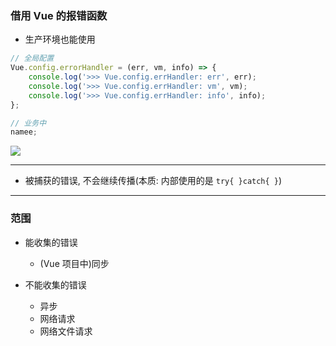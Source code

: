 ### 借用 Vue 的报错函数

- 生产环境也能使用

```js
// 全局配置
Vue.config.errorHandler = (err, vm, info) => {
	console.log('>>> Vue.config.errHandler: err', err);
	console.log('>>> Vue.config.errHandler: vm', vm);
	console.log('>>> Vue.config.errHandler: info', info);
};

// 业务中
namee;
```

![](https://tva1.sinaimg.cn/large/006tNbRwly1g9ydmjfn8xj316q0bmjs9.jpg)

---

- 被捕获的错误, 不会继续传播(本质: 内部使用的是 `try{ }catch{ }`)

---

### 范围

- 能收集的错误

  - (Vue 项目中)同步

- 不能收集的错误
  - 异步
  - 网络请求
  - 网络文件请求
